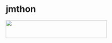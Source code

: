 # jmthon

<p align="left"><a href="https://heroku.com/deploy?template=https://github.com/soursymesho/musi"> <img src="https://img.shields.io/badge/Deploy%20To%20Heroku-purple?style=for-the-badge&logo=heroku" width="320" height="58.45"/></a></p>
